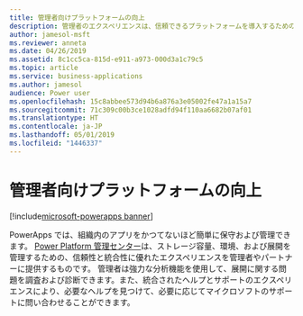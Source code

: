```yaml
---
title: 管理者向けプラットフォームの向上
description: 管理者のエクスペリエンスは、信頼できるプラットフォームを導入するための重要な鍵となります。
author: jamesol-msft
ms.reviewer: anneta
ms.date: 04/26/2019
ms.assetid: 8c1cc5ca-815d-e911-a973-000d3a1c79c5
ms.topic: article
ms.service: business-applications
ms.author: jamesol
audience: Power user
ms.openlocfilehash: 15c8abbee573d94b6a876a3e05002fe47a1a15a7
ms.sourcegitcommit: 71c309c00b3ce1028adfd94f110aa6682b07af01
ms.translationtype: HT
ms.contentlocale: ja-JP
ms.lasthandoff: 05/01/2019
ms.locfileid: "1446337"
---
```

# <a name="better-platform-for-administrators"></a>管理者向けプラットフォームの向上

[!include[microsoft-powerapps banner](../includes/microsoft-powerapps.md)]

PowerApps では、組織内のアプリをかつてないほど簡単に保守および管理できます。 [Power Platform 管理センター](https://aka.ms/ppac)は、ストレージ容量、環境、および展開を管理するための、信頼性と統合性に優れたエクスペリエンスを管理者やパートナーに提供するものです。 管理者は強力な分析機能を使用して、展開に関する問題を調査および診断できます。また、統合されたヘルプとサポートのエクスペリエンスにより、必要なヘルプを見つけて、必要に応じてマイクロソフトのサポートに問い合わせることができます。